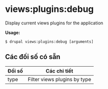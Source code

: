 # views:plugins:debug
Display current views plugins for the application

**Usage:**
```
$ drupal views:plugins:debug [arguments]
```

## Các đối số có sẵn
Đối số | Các chi tiết
---------|-------------
type | Filter views plugins by type
